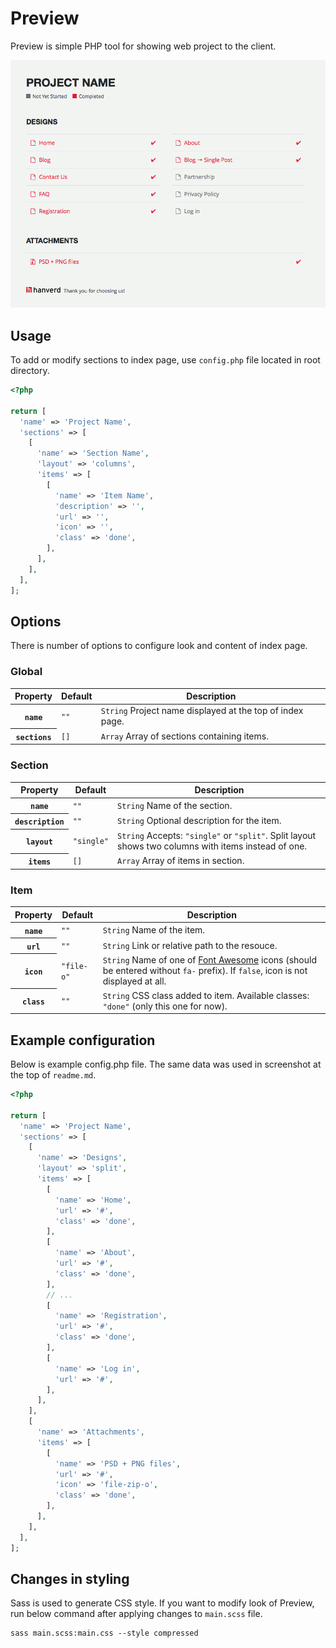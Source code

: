 # Preview

Preview is simple PHP tool for showing web project to the client.

![](screenshot.png)

## Usage

To add or modify sections to index page, use `config.php` file located in root directory.

```php
<?php

return [
  'name' => 'Project Name',
  'sections' => [
    [
      'name' => 'Section Name',
      'layout' => 'columns',
      'items' => [
        [
          'name' => 'Item Name',
          'description' => '',
          'url' => '',
          'icon' => '',
          'class' => 'done',
        ],
      ],
    ],
  ],
];
```

## Options

There is number of options to configure look and content of index page.

### Global

<table>
  <thead>
    <tr>
      <th>Property</th>
      <th>Default</th>
      <th>Description</th>
    </tr>
  </thead>
  <tbody>
    <tr>
      <th scope="row"><code>name</code></th>
      <td><code>""</code></td>
      <td><code>String</code> Project name displayed at the top of index page.</td>
    </tr>
    <tr>
      <th scope="row"><code>sections</code></th>
      <td><code>[]</code></td>
      <td><code>Array</code> Array of sections containing items.</td>
    </tr>
  </tbody>
</table>

### Section

<table>
  <thead>
    <tr>
      <th>Property</th>
      <th>Default</th>
      <th>Description</th>
    </tr>
  </thead>
  <tbody>
    <tr>
      <th scope="row"><code>name</code></th>
      <td><code>""</code></td>
      <td><code>String</code> Name of the section.</td>
    </tr>
    <tr>
      <th scope="row"><code>description</code></th>
      <td><code>""</code></td>
      <td><code>String</code> Optional description for the item.</td>
    </tr>
    <tr>
      <th scope="row"><code>layout</code></th>
      <td><code>"single"</code></td>
      <td><code>String</code> Accepts: <code>"single"</code> or <code>"split"</code>. Split layout shows two columns with items instead of one.</td>
    </tr>
    <tr>
      <th scope="row"><code>items</code></th>
      <td><code>[]</code></td>
      <td><code>Array</code> Array of items in section.</td>
    </tr>
  </tbody>
</table>

### Item

<table>
  <thead>
    <tr>
      <th>Property</th>
      <th>Default</th>
      <th>Description</th>
    </tr>
  </thead>
  <tbody>
    <tr>
      <th scope="row"><code>name</code></th>
      <td><code>""</code></td>
      <td><code>String</code> Name of the item.</td>
    </tr>
    <tr>
      <th scope="row"><code>url</code></th>
      <td><code>""</code></td>
      <td><code>String</code> Link or relative path to the resouce.</td>
    </tr>
    <tr>
      <th scope="row"><code>icon</code></th>
      <td><code>"file-o"</code></td>
      <td><code>String</code> Name of one of <a href="http://fontawesome.io/icons/">Font Awesome</a> icons (should be entered without <code>fa-</code> prefix). If <code>false</code>, icon is not displayed at all.</td>
    </tr>
    <tr>
      <th scope="row"><code>class</code></th>
      <td><code>""</code></td>
      <td><code>String</code> CSS class added to item. Available classes: <code>"done"</code> (only this one for now).</td>
    </tr>
  </tbody>
</table>

## Example configuration

Below is example config.php file. The same data was used in screenshot at the top of `readme.md`.

```php
<?php

return [
  'name' => 'Project Name',
  'sections' => [
    [
      'name' => 'Designs',
      'layout' => 'split',
      'items' => [
        [
          'name' => 'Home',
          'url' => '#',
          'class' => 'done',
        ],
        [
          'name' => 'About',
          'url' => '#',
          'class' => 'done',
        ],
        // ...
        [
          'name' => 'Registration',
          'url' => '#',
          'class' => 'done',
        ],
        [
          'name' => 'Log in',
          'url' => '#',
        ],
      ],
    ],
    [
      'name' => 'Attachments',
      'items' => [
        [
          'name' => 'PSD + PNG files',
          'url' => '#',
          'icon' => 'file-zip-o',
          'class' => 'done',
        ],
      ],
    ],
  ],
];
```

## Changes in styling

Sass is used to generate CSS style. If you want to modify look of Preview, run below command after applying changes to `main.scss` file.

```
sass main.scss:main.css --style compressed
```
